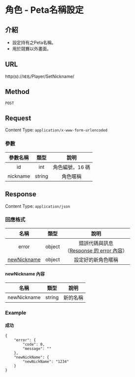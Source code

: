# 角色 - Peta名稱設定

## 介紹

- 設定持有之Peta名稱。
- 用於競賽以外畫面。

## URL

http(s)://`域名`/Player/SetNickname/

## Method

`POST`

## Request

Content Type: `application/x-www-form-urlencoded`

### 參數

| 參數名稱 | 類型 | 說明 |
|:-:|:-:|:-:|
| id | int | 角色編號，16 碼 |
| nickname | string | 角色暱稱 |

## Response

Content Type: `application/json`

### 回應格式

| 名稱 | 類型 | 說明 |
|:-:|:-:|:-:|
| error | object | 錯誤代碼與訊息<br>（[Response 的 error 內容](../response.md#error)） |
| [newNickname](#newNickname) | object | 設定好的新角色暱稱 |


#### <span id="newNickname">newNickname 內容</span>


| 名稱 | 類型 | 說明 |
|:-:|:-:|:-:|
| newNickname | string | 新的名稱 |

### Example

#### 成功

	{
		"error": {
			"code": 0,
			"message": ""
		},
		"newNickName": {
			"newNickName": "1234"
		}
	}